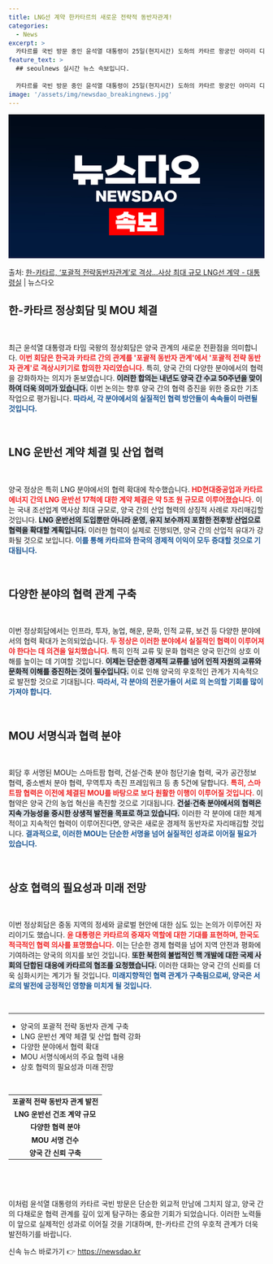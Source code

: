 ```yaml
---
title: LNG선 계약 한카타르의 새로운 전략적 동반자관계!
categories:
  - News
excerpt: >
  카타르를 국빈 방문 중인 윤석열 대통령이 25일(현지시간) 도하의 카타르 왕궁인 아미리 디완에서 열린 한카타…
feature_text: >
  ## seoulnews 실시간 뉴스 속보입니다.

  카타르를 국빈 방문 중인 윤석열 대통령이 25일(현지시간) 도하의 카타르 왕궁인 아미리 디완에서 열린 한카타…
image: '/assets/img/newsdao_breakingnews.jpg'
---
```


![뉴스다오 속보](/assets/img/newsdao_breakingnews.jpg)

<p>출처: <a href="https://newsdao.kr/2315" rel="dofollow">한-카타르, ‘포괄적 전략동반자관계’로 격상…사상 최대 규모 LNG선 계약 - 대통령실</a> | 뉴스다오</p>

<h2 data-ke-size="size26">한-카타르 정상회담 및 MOU 체결</h2>

<p data-ke-size="size16">&nbsp;</p>

최근 윤석열 대통령과 타밈 국왕의 정상회담은 양국 관계의 새로운 전환점을 의미합니다. <b><span style="color: #ee2323;">이번 회담은 한국과 카타르 간의 관계를 '포괄적 동반자 관계'에서 '포괄적 전략 동반자 관계'로 격상시키기로 합의한 자리였습니다.</span></b> 특히, 양국 간의 다양한 분야에서의 협력을 강화하자는 의지가 돋보였습니다. <b><span style="background-color: #21538527;">이러한 합의는 내년도 양국 간 수교 50주년을 맞이하여 더욱 의미가 있습니다.</span></b> 이번 논의는 향후 양국 간의 협력 증진을 위한 중요한 기초 작업으로 평가됩니다. <b><span style="color: #1a5490;">따라서, 각 분야에서의 실질적인 협력 방안들이 속속들이 마련될 것입니다.</span></b>

<p data-ke-size="size16">&nbsp;</p>

<h2 data-ke-size="size26">LNG 운반선 계약 체결 및 산업 협력</h2>

<p data-ke-size="size16">&nbsp;</p>

양국 정상은 특히 LNG 분야에서의 협력 확대에 착수했습니다. <b><span style="color: #ee2323;">HD현대중공업과 카타르 에너지 간의 LNG 운반선 17척에 대한 계약 체결은 약 5조 원 규모로 이루어졌습니다.</span></b> 이는 국내 조선업계 역사상 최대 규모로, 양국 간의 산업 협력의 상징적 사례로 자리매김할 것입니다. <b><span style="background-color: #21538527;">LNG 운반선의 도입뿐만 아니라 운영, 유지 보수까지 포함한 전후방 산업으로 협력을 확대할 계획입니다.</span></b> 이러한 협력이 실제로 진행되면, 양국 간의 산업적 유대가 강화될 것으로 보입니다. <b><span style="color: #1a5490;">이를 통해 카타르와 한국의 경제적 이익이 모두 증대할 것으로 기대됩니다.</span></b>

<p data-ke-size="size16">&nbsp;</p>

<h2 data-ke-size="size26">다양한 분야의 협력 관계 구축</h2>

<p data-ke-size="size16">&nbsp;</p>

이번 정상회담에서는 인프라, 투자, 농업, 해운, 문화, 인적 교류, 보건 등 다양한 분야에서의 협력 확대가 논의되었습니다. <b><span style="color: #ee2323;">두 정상은 이러한 분야에서 실질적인 협력이 이루어져야 한다는 데 의견을 일치했습니다.</span></b> 특히 인적 교류 및 문화 협력은 양국 민간의 상호 이해를 높이는 데 기여할 것입니다. <b><span style="background-color: #21538527;">이제는 단순한 경제적 교류를 넘어 인적 자원의 교류와 문화적 이해를 증진하는 것이 필수입니다.</span></b> 이로 인해 양국의 우호적인 관계가 지속적으로 발전할 것으로 기대됩니다. <b><span style="color: #1a5490;">따라서, 각 분야의 전문가들이 서로 의 논의할 기회를 많이 가져야 합니다.</span></b>

<p data-ke-size="size16">&nbsp;</p>

<h2 data-ke-size="size26">MOU 서명식과 협력 분야</h2>

<p data-ke-size="size16">&nbsp;</p>

회담 후 서명된 MOU는 스마트팜 협력, 건설·건축 분야 첨단기술 협력, 국가 공간정보 협력, 중소벤처 분야 협력, 무역투자 촉진 프레임워크 등 총 5건에 달합니다. <b><span style="color: #ee2323;">특히, 스마트팜 협력은 이전에 체결된 MOU를 바탕으로 보다 원활한 이행이 이루어질 것입니다.</span></b> 이 협약은 양국 간의 농업 혁신을 촉진할 것으로 기대됩니다. <b><span style="background-color: #21538527;">건설·건축 분야에서의 협력은 지속 가능성을 중시한 상생적 발전을 목표로 하고 있습니다.</span></b> 이러한 각 분야에 대한 체계적이고 지속적인 협력이 이루어진다면, 양국은 새로운 경제적 동반자로 자리매김할 것입니다. <b><span style="color: #1a5490;">결과적으로, 이러한 MOU는 단순한 서명을 넘어 실질적인 성과로 이어질 필요가 있습니다.</span></b>

<p data-ke-size="size16">&nbsp;</p>

<h2 data-ke-size="size26">상호 협력의 필요성과 미래 전망</h2>

<p data-ke-size="size16">&nbsp;</p>

이번 정상회담은 중동 지역의 정세와 글로벌 현안에 대한 심도 있는 논의가 이루어진 자리이기도 했습니다. <b><span style="color: #ee2323;">윤 대통령은 카타르의 중재자 역할에 대한 기대를 표현하며, 한국도 적극적인 협력 의사를 표명했습니다.</span></b> 이는 단순한 경제 협력을 넘어 지역 안전과 평화에 기여하려는 양국의 의지를 보인 것입니다. <b><span style="background-color: #21538527;">또한 북한의 불법적인 핵 개발에 대한 국제 사회의 단합된 대응에 카타르의 협조를 요청했습니다.</span></b> 이러한 대화는 양국 간의 신뢰를 더욱 심화시키는 계기가 될 것입니다. <b><span style="color: #1a5490;">미래지향적인 협력 관계가 구축됨으로써, 양국은 서로의 발전에 긍정적인 영향을 미치게 될 것입니다.</span></b>

<p data-ke-size="size16">&nbsp;</p>

<hr>

<ul>
    <li>양국의 포괄적 전략 동반자 관계 구축</li>
    <li>LNG 운반선 계약 체결 및 산업 협력 강화</li>
    <li>다양한 분야에서 협력 확대</li>
    <li>MOU 서명식에서의 주요 협력 내용</li>
    <li>상호 협력의 필요성과 미래 전망</li>
</ul>

<p data-ke-size="size16">&nbsp;</p>

<table>
    <tr>
        <td style="text-align: center; height: 17px;"><b>포괄적 전략 동반자 관계 발전</b></td>
    </tr>
    <tr>
        <td style="text-align: center; height: 17px;"><b>LNG 운반선 건조 계약 규모</b></td>
    </tr>
    <tr>
        <td style="text-align: center; height: 17px;"><b>다양한 협력 분야</b></td>
    </tr>
    <tr>
        <td style="text-align: center; height: 17px;"><b>MOU 서명 건수</b></td>
    </tr>
    <tr>
        <td style="text-align: center; height: 17px;"><b>양국 간 신뢰 구축</b></td>
    </tr>
</table> 

<p data-ke-size="size16">&nbsp;</p>

<p data-ke-size="size16">&nbsp;</p>

이처럼 윤석열 대통령의 카타르 국빈 방문은 단순한 외교적 만남에 그치지 않고, 양국 간의 다채로운 협력 관계를 깊이 있게 탐구하는 중요한 기회가 되었습니다. 이러한 노력들이 앞으로 실제적인 성과로 이어질 것을 기대하며, 한-카타르 간의 우호적 관계가 더욱 발전하기를 바랍니다. 

신속 뉴스 바로가기 👉 <a href="https://newsdao.kr" rel="dofollow">https://newsdao.kr</a>


